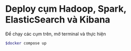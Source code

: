 # Deploy cụm Hadoop, Spark, ElasticSearch và Kibana

Để chạy các cụm trên, mở terminal và thực hiện

```bash
$docker compose up
```
